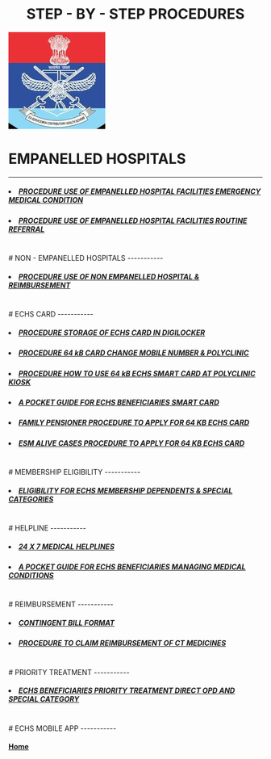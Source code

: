 #	<center>STEP - BY - STEP PROCEDURES </center>
![alt text](https://github.com/echscoregroup/images/blob/main/Screenshot%202021-05-31%20092723.jpg?raw=true) 

#	EMPANELLED HOSPITALS
-----------
<h5><li><a href="https://github.com/echscoregroup/ECHS-CORE-GROUP/raw/main/PROCEDURES/PROCEDURE%20USE%20OF%20EMPANELLED%20HOSPITAL%20FACILITIES%20EMERGENCY%20MEDICAL%20CONDITION.pdf">PROCEDURE USE OF EMPANELLED HOSPITAL FACILITIES EMERGENCY MEDICAL CONDITION</a></li></h5>
<h5><li><a href="https://github.com/echscoregroup/ECHS-CORE-GROUP/raw/main/PROCEDURES/PROCEDURE%20USE%20OF%20EMPANELLED%20HOSPITAL%20FACILITIES%20ROUTINE%20REFERRAL.pdf">PROCEDURE USE OF EMPANELLED HOSPITAL FACILITIES ROUTINE REFERRAL</a></li></h5>
<br>
#	NON - EMPANELLED HOSPITALS
-----------
<h5><li><a href="https://github.com/echscoregroup/ECHS-CORE-GROUP/raw/main/PROCEDURES/PROCEDURE%20USE%20OF%20NON%20EMPANELLED%20HOSPITAL%20&%20REIMBURSEMENT.pdf">PROCEDURE USE OF NON EMPANELLED HOSPITAL & REIMBURSEMENT</a></li></h5>
<br>
#	ECHS CARD
-----------
  <h5><li><a href="https://github.com/echscoregroup/ECHS-CORE-GROUP/raw/main/PROCEDURES/PROCEDURE%20STORAGE%20OF%20ECHS%20CARD%20IN%20DIGILOCKER.pdf">PROCEDURE STORAGE OF ECHS CARD IN DIGILOCKER</a></li></h5>
<h5><li><a href="https://github.com/echscoregroup/ECHS-CORE-GROUP/raw/main/PROCEDURES/PROCEDURE%2064%20kB%20CARD%20CHANGE%20MOBILE%20NUMBER%20&%20POLYCLINIC.pdf">PROCEDURE 64 kB CARD CHANGE MOBILE NUMBER & POLYCLINIC</a></li></h5>
<h5><li><a href="https://github.com/echscoregroup/ECHS-CORE-GROUP/raw/main/PROCEDURES/PROCEDURE%20HOW%20TO%20USE%2064%20kB%20ECHS%20SMART%20CARD%20AT%20POLYCLINIC%20KIOSK.pdf">PROCEDURE HOW TO USE 64 kB ECHS SMART CARD AT POLYCLINIC KIOSK</a></li></h5>
<h5><li><a href="https://github.com/echscoregroup/ECHS-CORE-GROUP/raw/main/PROCEDURES/A%20POCKET%20GUIDE%20FOR%20ECHS%20BENEFICIARIES%20SMART%20CARD.pdf">A POCKET GUIDE FOR ECHS BENEFICIARIES SMART CARD</a></li></h5>
<h5><li><a href="https://github.com/echscoregroup/ECHS-CORE-GROUP/raw/main/PROCEDURES/FAMILY%20PENSIONER%20PROCEDURE%20TO%20APPLY%20FOR%2064%20KB%20ECHS%20CARD.pdf">FAMILY PENSIONER PROCEDURE TO APPLY FOR 64 KB ECHS CARD</a></li></h5>
<h5><li><a href="https://github.com/echscoregroup/ECHS-CORE-GROUP/raw/main/PROCEDURES/ESM%20ALIVE%20CASES%20PROCEDURE%20TO%20APPLY%20FOR%2064%20KB%20ECHS%20CARD.pdf">ESM ALIVE CASES PROCEDURE TO APPLY FOR 64 KB ECHS CARD</a></li></h5>
<br>
#	MEMBERSHIP ELIGIBILITY  
-----------
<h5><li><a href="https://github.com/echscoregroup/ECHS-CORE-GROUP/raw/main/PROCEDURES/ELIGIBILITY%20FOR%20ECHS%20MEMBERSHIP%20DEPENDENTS%20&%20SPECIAL%20CATEGORIES.pdf">ELIGIBILITY FOR ECHS MEMBERSHIP DEPENDENTS & SPECIAL CATEGORIES</a></li></h5>
<br>
#	HELPLINE 
-----------
<h5><li><a href="https://github.com/echscoregroup/ECHS-CORE-GROUP/raw/main/PROCEDURES/24%20X%207%20MEDICAL%20HELPLINES.pdf">24 X 7 MEDICAL HELPLINES</a></li></h5>
<h5><li><a href="https://github.com/echscoregroup/ECHS-CORE-GROUP/raw/main/PROCEDURES/A%20POCKET%20GUIDE%20FOR%20ECHS%20BENEFICIARIES%20MANAGING%20MEDICAL%20CONDITIONS.pdf">A POCKET GUIDE FOR ECHS BENEFICIARIES MANAGING MEDICAL CONDITIONS</a></li></h5>
<br>
#	REIMBURSEMENT 
-----------
<h5><li><a href="https://github.com/echscoregroup/ECHS-CORE-GROUP/raw/main/PROCEDURES/CONTINGENT%20BILL%20FORMAT.pdf">CONTINGENT BILL FORMAT</a></li></h5>
<h5><li><a href="https://github.com/echscoregroup/ECHS-CORE-GROUP/raw/main/PROCEDURES/PROCEDURE%20TO%20CLAIM%20REIMBURSEMENT%20OF%20CT%20MEDICINES.pdf">PROCEDURE TO CLAIM REIMBURSEMENT OF CT MEDICINES</a></li></h5>
<br>
#	PRIORITY TREATMENT 
-----------
<h5><li><a href="https://github.com/echscoregroup/ECHS-CORE-GROUP/raw/main/PROCEDURES/ECHS%20BENEFICIARIES%20PRIORITY%20TREATMENT%20DIRECT%20OPD%20AND%20SPECIAL%20CATEGORY.pdf">ECHS BENEFICIARIES PRIORITY TREATMENT DIRECT OPD AND SPECIAL CATEGORY</a></li></h5>
<br>
#	ECHS MOBILE APP 
-----------
 



 <h4><a href="https://echscoregroup.github.io/Helping-Hands-For-ECHS/">Home</a></h4><br>
